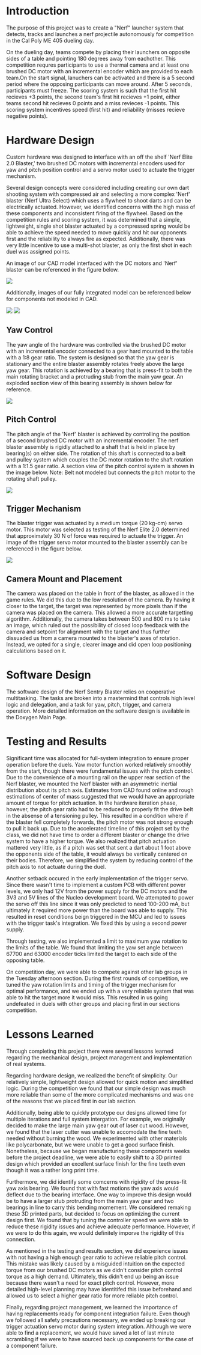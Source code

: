 
# Introduction

The purpose of this project was to create a "Nerf" launcher system that detects, tracks and launches a nerf projectile autonomously for competition in the Cal Poly ME 405 dueling day.

On the dueling day, teams compete by placing their launchers on opposite sides of a table and pointing 180 degrees away from eachother. This competition requres participants to use a thermal camera and at least one brushed DC motor with an incremental encoder which are provided to each team.On the start signal, lanuchers can be activated and there is a 5 second period where the opposing participants can move around. After 5 seconds, participants must freeze. The scoring system is such that the first hit recieves +3 points, the second team's first hit recieves +1 point, either teams second hit recieves 0 points and a miss revieces -1 points. This scoring system incentives speed (first hit) and reliability (misses recieve negative points).

# Hardware Design

Custom hardware was designed to interface with an off the shelf 'Nerf Elite 2.0 Blaster,' two brushed DC motors with incremental encoders used for yaw and pitch position control and a servo motor used to actuate the trigger mechanism.

Several design concepts were considered including creating our own dart shooting system with compressed air and selecting a more complex 'Nerf' blaster (Nerf Ultra Select) which uses a flywheel to shoot darts and can be electrically actuated. However, we identified concerns with the high mass of these components and inconsistent firing of the flywheel. Based on the competition rules and scoring system, it was determined that a simple, lightweight, single shot blaster actuated by a compressed spring would be able to achieve the speed needed to move quickly and hit our opponents first and the reliability to always fire as expected. Additionally, there was very little incentive to use a multi-shot blaster, as only the first shot in each duel was assigned points. 

An image of our CAD model interfaced with the DC motors and 'Nerf' blaster can be referenced in the figure below.

![](CAD_Isometricview.png)

Additionally, images of our fully integrated model can be referenced below for components not modeled in CAD.

![](Front_View.png)
![](Side_View.png)

## Yaw Control
The yaw angle of the hardware was controlled via the brushed DC motor with an incremental encoder connected to a gear hard mounted to the table with a 1:8 gear ratio. The system is designed so that the yaw gear is stationary and the entire blaster assembly rotates freely above the large yaw gear. This rotation is achieved by a bearing that is press-fit to both the main rotating bracket and a protruding stub from the main yaw gear. An exploded section view of this bearing assembly is shown below for reference.

![](Yaw_SectionView.png)


## Pitch Control

The pitch angle of the 'Nerf' blaster is achieved by controlling the position of a second brushed DC motor with an incremental encoder. The nerf blaster assembly is rigidly attached to a shaft that is held in place by bearing(s) on either side. The rotation of this shaft is connected to a belt and pulley system which couples the DC motor rotation to the shaft rotation with a 1:1.5 gear ratio. A section view of the pitch control system is shown in the image below. Note: Belt not modeled but connects the pitch motor to the rotating shaft pulley.

![](Pitch_SectionView.png)

## Trigger Mechanism

The blaster trigger was actuated by a medium torque (20 kg-cm) servo motor. This motor was selected as testing of the Nerf Elite 2.0 determined that approximately 30 N of force was required to actuate the trigger. An image of the trigger servo motor mounted to the blaster assembly can be referenced in the figure below.

![](Trigger_Mounted.png)

## Camera Mount and Placement

The camera was placed on the table in front of the blaster, as allowed in the game rules. We did this due to the low resolution of the camera. By having it closer to the target, the target was represented by more pixels than if the camera was placed on the camera. This allowed a more accurate targetting algorithm. Additionally, the camera takes between 500 and 800 ms to take an image, which ruled out the possibility of closed loop feedback with the camera and setpoint for alignment with the target and thus further dissuaded us from a camera mounted to the blaster's axes of rotation. Instead, we opted for a single, clearer image and did open loop positioning calculations based on it.

# Software Design
The software design of the Nerf Sentry Blaster relies on cooperative multitasking. The tasks are broken into a mastermind that controls high level logic and delegation, and a task for yaw, pitch, trigger, and camera operation. More detailed information on the software design is available in the Doxygen Main Page.

# Testing and Results
Significant time was allocated for full-system integration to ensure proper operation before the duels. Yaw motor function worked relatively smoothly from the start, though there were fundamental issues with the pitch control. Due to the convenience of a mounting rail on the upper rear section of the Nerf blaster, we mounted the Nerf blaster with an asymmetric inertial distribution about its pitch axis. Estimates from CAD found online and rough estimations of center of mass suggested that we would have an appropriate amount of torque for pitch actuation. In the hardware iteration phase, however, the pitch gear ratio had to be reduced to properly fit the drive belt in the absense of a tensioning pulley. This resulted in a condition where if the blaster fell completely forwards, the pitch motor was not strong enough to pull it back up. Due to the accelerated timeline of this project set by the class, we did not have time to order a different blaster or change the drive system to have a higher torque. We also realized that pitch actuation mattered very little, as if a pitch was set that sent a dart about 1 foot above the opponents side of the table, it would always be vertically centered on their bodies. Therefore, we simplified the system by reducing control of the pitch axis to not actuate during the duel.

Another setback occured in the early implementation of the trigger servo. Since there wasn't time to implement a custom PCB with different power levels, we only had 12V from the power supply for the DC motors and the 3V3 and 5V lines of the Nucleo development board. We attempted to power the servo off this line since it was only predicted to need 100-200 mA, but ultimately it required more power than the board was able to supply. This resulted in reset conditions beign triggered in the MCU and led to issues with the trigger task's integration. We fixed this by using a second power supply.

Through testing, we also implemented a limit to maximum yaw rotation to the limits of the table. We found that limiting the yaw set angle between 67700 and 63000 encoder ticks limited the target to each side of the opposing table.

On competition day, we were able to compete against other lab groups in the Tuesday afternoon section. During the first rounds of competition, we tuned the yaw rotation limits and timing of the trigger mechanism for optimal performance, and we ended up with a very reliable system that was able to hit the target more it would miss. This resulted in us going undefeated in duels with other groups and placing first in our sections competition.

# Lessons Learned
Through completing this project there were several lessons learned regarding the mechanical design, project management and implementation of real systems.

Regarding hardware design, we realized the benefit of simplicity. Our relatively simple, lightweight design allowed for quick motion and simplified logic. During the competition we found that our simple design was much more reliable than some of the more complicated mechanisms and was one of the reasons that we placed first in our lab section.

Additionally, being able to quickly prototype our designs allowed time for multiple iterations and full system intergation. For example, we originally decided to make the large main yaw gear out of laser cut wood. However, we found that the laser cutter was unable to accomodate the fine teeth needed without burning the wood. We experimented with other materials like polycarbonate, but we were unable to get a good surface finish. Nonetheless, because we began manufacturing these components weeks before the project deadline, we were able to easily shift to a 3D printed design which provided an excellent surface finish for the fine teeth even though it was a rather long print time. 

Furthermore, we did identify some comcerns with rigidity of the press-fit yaw axis bearing. We found that with fast motions the yaw axis would deflect due to the bearing interface. One way to improve this design would be to have a larger stub protruding from the main yaw gear and two bearings in line to carry this bending momement. We considered remaking these 3D printed parts, but decided to focus on optimizing the current design first. We found that by tuning the controller speed we were able to reduce these rigidity issues and achieve adequate performance. However, if we were to do this again, we would definitely imporve the rigidity of this connection.

As mentioned in the testing and results section, we did experience issues with not having a high enough gear ratio to achieve reliable pitch control. This mistake was likely caused by a misguided intuition on the expected torque from our brushed DC motors as we didn't consider pitch control torque as a high demand. Ultimately, this didn't end up being an issue because there wasn't a need for exact pitch control. However, more detailed high-level planning may have identitifed this issue beforehand and allowed us to select a higher gear ratio for more reliable pitch control.

Finally, regarding project management, we learned the importance of having replacements ready for component integration failure. Even though we followed all safety precautions necessary, we ended up breaking our trigger actuation servo motor during system integration. Although we were able to find a replacement, we would have saved a lot of last minute scrambling if we were to have sourced back up components for the case of a component failure.
